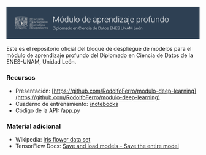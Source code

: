 ![banner](banner.png)

Este es el repositorio oficial del bloque de despliegue de modelos para el módulo de aprendizaje profundo del Diplomado en Ciencia de Datos de la ENES-UNAM, Unidad León.

### Recursos

- Presentación: [https://github.com/RodolfoFerro/modulo-deep-learning](https://github.com/RodolfoFerro/modulo-deep-learning)
- Cuaderno de entrenamiento: [/notebooks](/notebooks)
- Código de la API: [/app.py](/app.py)


### Material adicional

- Wikipedia: [Iris flower data set](https://en.wikipedia.org/wiki/Iris_flower_data_set)
- TensorFlow Docs: [Save and load models - Save the entire model](https://www.tensorflow.org/tutorials/keras/save_and_load#save_the_entire_model)
